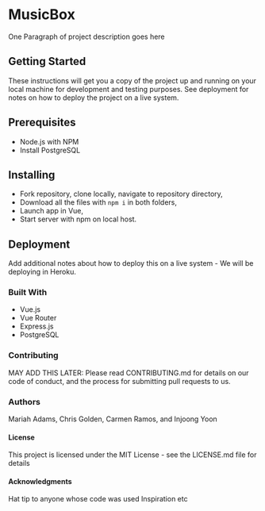 # MusicBox
One Paragraph of project description goes here

## Getting Started
These instructions will get you a copy of the project up and running on your local machine for development and testing purposes. See deployment for notes on how to deploy the project on a live system.

## Prerequisites
* Node.js with NPM
* Install PostgreSQL 

## Installing
* Fork repository, clone locally, navigate to repository directory,
* Download all the files with `npm i` in both folders,
* Launch app in Vue,
* Start server with npm on local host.

## Deployment
Add additional notes about how to deploy this on a live system - We will be deploying in Heroku. 

### Built With
* Vue.js 
* Vue Router
* Express.js
* PostgreSQL

### Contributing
MAY ADD THIS LATER:
Please read CONTRIBUTING.md for details on our code of conduct, and the process for submitting pull requests to us.

### Authors
Mariah Adams, Chris Golden, Carmen Ramos, and Injoong Yoon

#### License
This project is licensed under the MIT License - see the LICENSE.md file for details

#### Acknowledgments
Hat tip to anyone whose code was used
Inspiration
etc